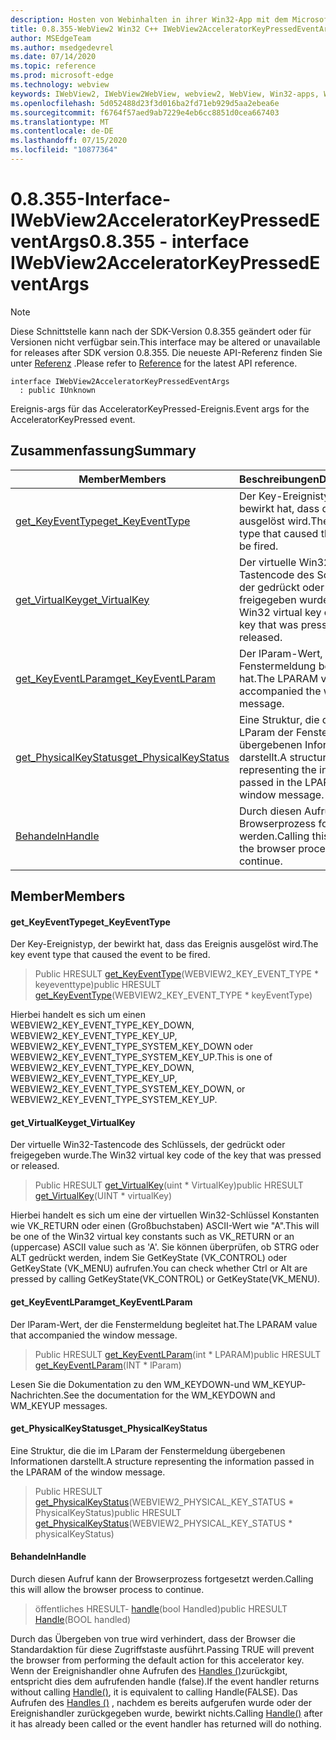 ```yaml
---
description: Hosten von Webinhalten in ihrer Win32-App mit dem Microsoft Edge WebView2-Steuerelement
title: 0.8.355-WebView2 Win32 C++ IWebView2AcceleratorKeyPressedEventArgs
author: MSEdgeTeam
ms.author: msedgedevrel
ms.date: 07/14/2020
ms.topic: reference
ms.prod: microsoft-edge
ms.technology: webview
keywords: IWebView2, IWebView2WebView, webview2, WebView, Win32-apps, Win32, Edge
ms.openlocfilehash: 5d052488d23f3d016ba2fd71eb929d5aa2ebea6e
ms.sourcegitcommit: f6764f57aed9ab7229e4eb6cc8851d0cea667403
ms.translationtype: MT
ms.contentlocale: de-DE
ms.lasthandoff: 07/15/2020
ms.locfileid: "10877364"
---
```

# <span data-ttu-id="23077-104">0.8.355-Interface-IWebView2AcceleratorKeyPressedEventArgs</span><span class="sxs-lookup"><span data-stu-id="23077-104">0.8.355 - interface IWebView2AcceleratorKeyPressedEventArgs</span></span> 

> [!NOTE]
> <span data-ttu-id="23077-105">Diese Schnittstelle kann nach der SDK-Version 0.8.355 geändert oder für Versionen nicht verfügbar sein.</span><span class="sxs-lookup"><span data-stu-id="23077-105">This interface may be altered or unavailable for releases after SDK version 0.8.355.</span></span> <span data-ttu-id="23077-106">Die neueste API-Referenz finden Sie unter [Referenz](../../../webview2-api-reference.md) .</span><span class="sxs-lookup"><span data-stu-id="23077-106">Please refer to [Reference](../../../webview2-api-reference.md) for the latest API reference.</span></span>

```
interface IWebView2AcceleratorKeyPressedEventArgs
  : public IUnknown
```

<span data-ttu-id="23077-107">Ereignis-args für das AcceleratorKeyPressed-Ereignis.</span><span class="sxs-lookup"><span data-stu-id="23077-107">Event args for the AcceleratorKeyPressed event.</span></span>

## <span data-ttu-id="23077-108">Zusammenfassung</span><span class="sxs-lookup"><span data-stu-id="23077-108">Summary</span></span>

 <span data-ttu-id="23077-109">Member</span><span class="sxs-lookup"><span data-stu-id="23077-109">Members</span></span>                        | <span data-ttu-id="23077-110">Beschreibungen</span><span class="sxs-lookup"><span data-stu-id="23077-110">Descriptions</span></span>
--------------------------------|---------------------------------------------
[<span data-ttu-id="23077-111">get_KeyEventType</span><span class="sxs-lookup"><span data-stu-id="23077-111">get_KeyEventType</span></span>](#get_keyeventtype) | <span data-ttu-id="23077-112">Der Key-Ereignistyp, der bewirkt hat, dass das Ereignis ausgelöst wird.</span><span class="sxs-lookup"><span data-stu-id="23077-112">The key event type that caused the event to be fired.</span></span>
[<span data-ttu-id="23077-113">get_VirtualKey</span><span class="sxs-lookup"><span data-stu-id="23077-113">get_VirtualKey</span></span>](#get_virtualkey) | <span data-ttu-id="23077-114">Der virtuelle Win32-Tastencode des Schlüssels, der gedrückt oder freigegeben wurde.</span><span class="sxs-lookup"><span data-stu-id="23077-114">The Win32 virtual key code of the key that was pressed or released.</span></span>
[<span data-ttu-id="23077-115">get_KeyEventLParam</span><span class="sxs-lookup"><span data-stu-id="23077-115">get_KeyEventLParam</span></span>](#get_keyeventlparam) | <span data-ttu-id="23077-116">Der lParam-Wert, der die Fenstermeldung begleitet hat.</span><span class="sxs-lookup"><span data-stu-id="23077-116">The LPARAM value that accompanied the window message.</span></span>
[<span data-ttu-id="23077-117">get_PhysicalKeyStatus</span><span class="sxs-lookup"><span data-stu-id="23077-117">get_PhysicalKeyStatus</span></span>](#get_physicalkeystatus) | <span data-ttu-id="23077-118">Eine Struktur, die die im LParam der Fenstermeldung übergebenen Informationen darstellt.</span><span class="sxs-lookup"><span data-stu-id="23077-118">A structure representing the information passed in the LPARAM of the window message.</span></span>
[<span data-ttu-id="23077-119">Behandeln</span><span class="sxs-lookup"><span data-stu-id="23077-119">Handle</span></span>](#handle) | <span data-ttu-id="23077-120">Durch diesen Aufruf kann der Browserprozess fortgesetzt werden.</span><span class="sxs-lookup"><span data-stu-id="23077-120">Calling this will allow the browser process to continue.</span></span>

## <span data-ttu-id="23077-121">Member</span><span class="sxs-lookup"><span data-stu-id="23077-121">Members</span></span>

#### <span data-ttu-id="23077-122">get_KeyEventType</span><span class="sxs-lookup"><span data-stu-id="23077-122">get_KeyEventType</span></span> 

<span data-ttu-id="23077-123">Der Key-Ereignistyp, der bewirkt hat, dass das Ereignis ausgelöst wird.</span><span class="sxs-lookup"><span data-stu-id="23077-123">The key event type that caused the event to be fired.</span></span>

> <span data-ttu-id="23077-124">Public HRESULT [get_KeyEventType](#get_keyeventtype)(WEBVIEW2_KEY_EVENT_TYPE \* keyeventtype)</span><span class="sxs-lookup"><span data-stu-id="23077-124">public HRESULT [get_KeyEventType](#get_keyeventtype)(WEBVIEW2_KEY_EVENT_TYPE \* keyEventType)</span></span>

<span data-ttu-id="23077-125">Hierbei handelt es sich um einen WEBVIEW2_KEY_EVENT_TYPE_KEY_DOWN, WEBVIEW2_KEY_EVENT_TYPE_KEY_UP, WEBVIEW2_KEY_EVENT_TYPE_SYSTEM_KEY_DOWN oder WEBVIEW2_KEY_EVENT_TYPE_SYSTEM_KEY_UP.</span><span class="sxs-lookup"><span data-stu-id="23077-125">This is one of WEBVIEW2_KEY_EVENT_TYPE_KEY_DOWN, WEBVIEW2_KEY_EVENT_TYPE_KEY_UP, WEBVIEW2_KEY_EVENT_TYPE_SYSTEM_KEY_DOWN, or WEBVIEW2_KEY_EVENT_TYPE_SYSTEM_KEY_UP.</span></span>

#### <span data-ttu-id="23077-126">get_VirtualKey</span><span class="sxs-lookup"><span data-stu-id="23077-126">get_VirtualKey</span></span> 

<span data-ttu-id="23077-127">Der virtuelle Win32-Tastencode des Schlüssels, der gedrückt oder freigegeben wurde.</span><span class="sxs-lookup"><span data-stu-id="23077-127">The Win32 virtual key code of the key that was pressed or released.</span></span>

> <span data-ttu-id="23077-128">Public HRESULT [get_VirtualKey](#get_virtualkey)(uint \* VirtualKey)</span><span class="sxs-lookup"><span data-stu-id="23077-128">public HRESULT [get_VirtualKey](#get_virtualkey)(UINT \* virtualKey)</span></span>

<span data-ttu-id="23077-129">Hierbei handelt es sich um eine der virtuellen Win32-Schlüssel Konstanten wie VK_RETURN oder einen (Großbuchstaben) ASCII-Wert wie "A".</span><span class="sxs-lookup"><span data-stu-id="23077-129">This will be one of the Win32 virtual key constants such as VK_RETURN or an (uppercase) ASCII value such as 'A'.</span></span> <span data-ttu-id="23077-130">Sie können überprüfen, ob STRG oder ALT gedrückt werden, indem Sie GetKeyState (VK_CONTROL) oder GetKeyState (VK_MENU) aufrufen.</span><span class="sxs-lookup"><span data-stu-id="23077-130">You can check whether Ctrl or Alt are pressed by calling GetKeyState(VK_CONTROL) or GetKeyState(VK_MENU).</span></span>

#### <span data-ttu-id="23077-131">get_KeyEventLParam</span><span class="sxs-lookup"><span data-stu-id="23077-131">get_KeyEventLParam</span></span> 

<span data-ttu-id="23077-132">Der lParam-Wert, der die Fenstermeldung begleitet hat.</span><span class="sxs-lookup"><span data-stu-id="23077-132">The LPARAM value that accompanied the window message.</span></span>

> <span data-ttu-id="23077-133">Public HRESULT [get_KeyEventLParam](#get_keyeventlparam)(int \* LPARAM)</span><span class="sxs-lookup"><span data-stu-id="23077-133">public HRESULT [get_KeyEventLParam](#get_keyeventlparam)(INT \* lParam)</span></span>

<span data-ttu-id="23077-134">Lesen Sie die Dokumentation zu den WM_KEYDOWN-und WM_KEYUP-Nachrichten.</span><span class="sxs-lookup"><span data-stu-id="23077-134">See the documentation for the WM_KEYDOWN and WM_KEYUP messages.</span></span>

#### <span data-ttu-id="23077-135">get_PhysicalKeyStatus</span><span class="sxs-lookup"><span data-stu-id="23077-135">get_PhysicalKeyStatus</span></span> 

<span data-ttu-id="23077-136">Eine Struktur, die die im LParam der Fenstermeldung übergebenen Informationen darstellt.</span><span class="sxs-lookup"><span data-stu-id="23077-136">A structure representing the information passed in the LPARAM of the window message.</span></span>

> <span data-ttu-id="23077-137">Public HRESULT [get_PhysicalKeyStatus](#get_physicalkeystatus)(WEBVIEW2_PHYSICAL_KEY_STATUS \* PhysicalKeyStatus)</span><span class="sxs-lookup"><span data-stu-id="23077-137">public HRESULT [get_PhysicalKeyStatus](#get_physicalkeystatus)(WEBVIEW2_PHYSICAL_KEY_STATUS \* physicalKeyStatus)</span></span>

#### <span data-ttu-id="23077-138">Behandeln</span><span class="sxs-lookup"><span data-stu-id="23077-138">Handle</span></span> 

<span data-ttu-id="23077-139">Durch diesen Aufruf kann der Browserprozess fortgesetzt werden.</span><span class="sxs-lookup"><span data-stu-id="23077-139">Calling this will allow the browser process to continue.</span></span>

> <span data-ttu-id="23077-140">öffentliches HRESULT- [handle](#handle)(bool Handled)</span><span class="sxs-lookup"><span data-stu-id="23077-140">public HRESULT [Handle](#handle)(BOOL handled)</span></span>

<span data-ttu-id="23077-141">Durch das Übergeben von true wird verhindert, dass der Browser die Standardaktion für diese Zugriffstaste ausführt.</span><span class="sxs-lookup"><span data-stu-id="23077-141">Passing TRUE will prevent the browser from performing the default action for this accelerator key.</span></span> <span data-ttu-id="23077-142">Wenn der Ereignishandler ohne Aufrufen des [Handles ()](#handle)zurückgibt, entspricht dies dem aufrufenden handle (false).</span><span class="sxs-lookup"><span data-stu-id="23077-142">If the event handler returns without calling [Handle()](#handle), it is equivalent to calling Handle(FALSE).</span></span> <span data-ttu-id="23077-143">Das Aufrufen des [Handles ()](#handle) , nachdem es bereits aufgerufen wurde oder der Ereignishandler zurückgegeben wurde, bewirkt nichts.</span><span class="sxs-lookup"><span data-stu-id="23077-143">Calling [Handle()](#handle) after it has already been called or the event handler has returned will do nothing.</span></span>

